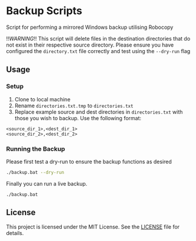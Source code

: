 # Backup Scripts

Script for performing a mirrored Windows backup utilising Robocopy

!!*WARNING*!! This script will delete files in the destination directories that do not exist in their respective source directory. Please ensure you have configured the `directory.txt` file correctly and test using the `--dry-run` flag

## Usage

### Setup

1. Clone to local machine
2. Rename `directories.txt.tmp` to `directories.txt`
3. Replace example source and dest directories in `directories.txt` with those you wish to backup. Use the following format:

```
<source_dir_1>,<dest_dir_1>
<source_dir_2>,<dest_dir_2>
````


### Running the Backup

Please first test a dry-run to ensure the backup functions as desired 
```sh
./backup.bat --dry-run
```

Finally you can run a live backup. 
```
./backup.bat
```

## License

This project is licensed under the MIT License. See the [LICENSE](LICENSE.md) file for details.